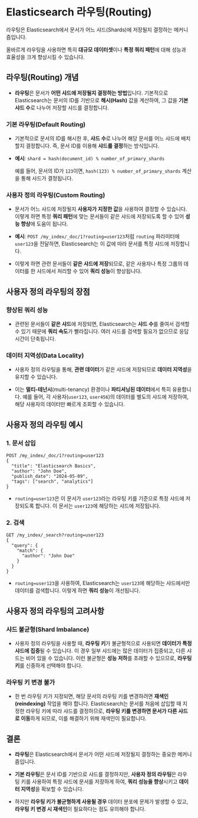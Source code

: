# Elasticsearch 라우팅(Routing)

라우팅은 Elasticsearch에서 문서가 어느 샤드(Shards)에 저장될지 결정하는 메커니즘입니다.

올바르게 라우팅을 사용하면 특히 **대규모 데이터셋**이나 **특정 쿼리 패턴**에 대해 성능과 효율성을 크게 향상시킬 수 있습니다.

## 라우팅(Routing) 개념

- **라우팅**은 문서가 **어떤 샤드에 저장될지 결정하는 방법**입니다. 기본적으로 Elasticsearch는 문서의 ID를 기반으로 **해시(Hash)** 값을 계산하여, 그 값을 **기본 샤드 수**로 나누어 저장할 샤드를 결정합니다.

### 기본 라우팅(Default Routing)

- 기본적으로 문서의 ID를 해시한 후, **샤드 수**로 나누어 해당 문서를 어느 샤드에 배치할지 결정합니다. 즉, 문서 ID를 이용해 **샤드를 결정**하는 방식입니다.

- **예시**: `shard = hash(document_id) % number_of_primary_shards`

  예를 들어, 문서의 ID가 `123`이면, `hash(123) % number_of_primary_shards` 계산을 통해 샤드가 결정됩니다.

### 사용자 정의 라우팅(Custom Routing)

- 문서가 어느 샤드에 저장될지 **사용자가 지정한 값**을 사용하여 결정할 수 있습니다. 이렇게 하면 특정 **쿼리 패턴**에 맞는 문서들이 같은 샤드에 저장되도록 할 수 있어 **성능 향상**에 도움이 됩니다.

- **예시**: `POST /my_index/_doc/1?routing=user123`처럼 `routing` 파라미터에 `user123`을 전달하면, Elasticsearch는 이 값에 따라 문서를 특정 샤드에 저장합니다.

- 이렇게 하면 관련 문서들이 **같은 샤드에 저장**되므로, 같은 사용자나 특정 그룹의 데이터를 한 샤드에서 처리할 수 있어 **쿼리 성능**이 향상됩니다.

## 사용자 정의 라우팅의 장점

### 향상된 쿼리 성능

- 관련된 문서들이 **같은 샤드**에 저장되면, Elasticsearch는 **샤드 수**를 줄여서 검색할 수 있기 때문에 **쿼리 속도**가 빨라집니다. 여러 샤드를 검색할 필요가 없으므로 응답 시간이 단축됩니다.

### 데이터 지역성(Data Locality)

- 사용자 정의 라우팅을 통해, **관련 데이터**가 같은 샤드에 저장되므로 **데이터 지역성**을 유지할 수 있습니다.

- 이는 **멀티-테넌시**(multi-tenancy) 환경이나 **파티셔닝된 데이터**에서 특히 유용합니다. 예를 들어, 각 사용자(`user123`, `user456`)의 데이터를 별도의 샤드에 저장하여, 해당 사용자의 데이터만 빠르게 조회할 수 있습니다.

## 사용자 정의 라우팅 예시

### 1. 문서 삽입

```
POST /my_index/_doc/1?routing=user123
{
  "title": "Elasticsearch Basics",
  "author": "John Doe",
  "publish_date": "2024-05-09",
  "tags": ["search", "analytics"]
}
```

- `routing=user123`은 이 문서가 `user123`라는 라우팅 키를 기준으로 특정 샤드에 저장되도록 합니다. 이 문서는 `user123`에 해당하는 샤드에 저장됩니다.

### 2. 검색

```
GET /my_index/_search?routing=user123
{
  "query": {
    "match": {
      "author": "John Doe"
    }
  }
}
```

- `routing=user123`을 사용하여, Elasticsearch는 `user123`에 해당하는 샤드에서만 데이터를 검색합니다. 이렇게 하면 **쿼리 성능**이 개선됩니다.

## 사용자 정의 라우팅의 고려사항

### 샤드 불균형(Shard Imbalance)

- 사용자 정의 라우팅을 사용할 때, **라우팅 키**가 불균형적으로 사용되면 **데이터가 특정 샤드에 집중**될 수 있습니다. 이 경우 일부 샤드에는 많은 데이터가 집중되고, 다른 샤드는 비어 있을 수 있습니다. 이런 불균형은 **성능 저하**를 초래할 수 있으므로, **라우팅 키**를 신중하게 선택해야 합니다.

### 라우팅 키 변경 불가

- 한 번 라우팅 키가 지정되면, 해당 문서의 라우팅 키를 변경하려면 **재색인(reindexing)** 작업을 해야 합니다.
  Elasticsearch는 문서를 처음에 삽입할 때 지정한 라우팅 키에 따라 샤드를 결정하므로, **라우팅 키를 변경하면 문서가 다른 샤드로 이동**하게 되므로, 이를 해결하기 위해 재색인이 필요합니다.

## 결론

- **라우팅**은 Elasticsearch에서 문서가 어떤 샤드에 저장될지 결정하는 중요한 메커니즘입니다.

- **기본 라우팅**은 문서 ID를 기반으로 샤드를 결정하지만, **사용자 정의 라우팅**은 라우팅 키를 사용하여 특정 샤드에 문서를 저장하게 하여, **쿼리 성능을 향상**시키고 **데이터 지역성**을 확보할 수 있습니다.

- 하지만 **라우팅 키가 불균형하게 사용될 경우** 데이터 분포에 문제가 발생할 수 있고, **라우팅 키 변경 시 재색인**이 필요하다는 점도 유의해야 합니다.
